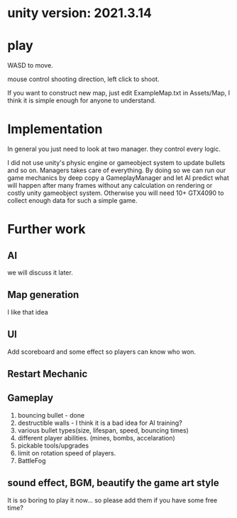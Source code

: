 # unity version: 2021.3.14
# play
WASD to move.

mouse control shooting direction, left click to shoot.

If you want to construct new map, just edit ExampleMap.txt in Assets/Map, I think it is simple enough for anyone to understand.

# Implementation
In general you just need to look at two manager. they control every logic.

I did not use unity's physic engine or gameobject system to update bullets and so on. Managers takes care of everything. By doing so we can run our game mechanics by deep copy a GameplayManager and let AI predict what will happen after many frames without any calculation on rendering or costly unity gameobject system. Otherwise you will need 10+ GTX4090 to collect enough data for such a simple game.

# Further work
## AI
we will discuss it later.

## Map generation
I like that idea

## UI
Add scoreboard and some effect so players can know who won.

## Restart Mechanic

## Gameplay
1. bouncing bullet - done 
2. destructible walls - I think it is a bad idea for AI training?
3. various bullet types(size, lifespan, speed, bouncing times)
4. different player abilities. (mines, bombs, accelaration)
5. pickable tools/upgrades
6. limit on rotation speed of players.
7. BattleFog

## sound effect, BGM, beautify the game art style
It is so boring to play it now... so please add them if you have some free time?